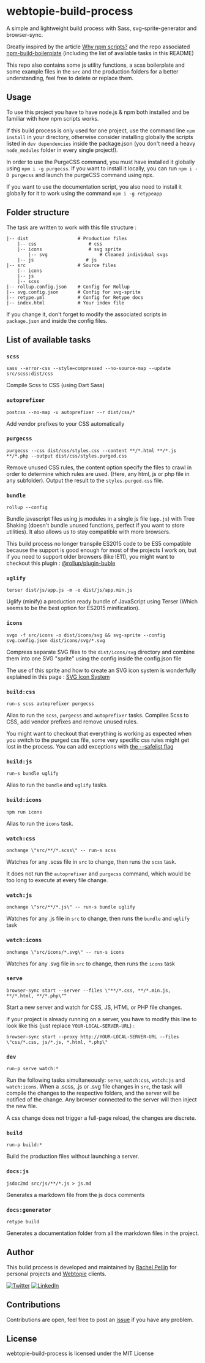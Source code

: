 # webtopie-build-process
A simple and lightweight build process with Sass, svg-sprite-generator and browser-sync.

Greatly inspired by the article [Why npm scripts?](https://css-tricks.com/why-npm-scripts/) and the repo associated [npm-build-boilerplate](https://github.com/damonbauer/npm-build-boilerplate) (including the list of available tasks in this README)

This repo also contains some js utility functions, a scss boilerplate and some example files in the `src` and the production folders for a better understanding, feel free to delete or replace them.

## Usage
To use this project you have to have node.js & npm both installed and be familiar with how npm scripts works.

If this build process is only used for one project, use the command line `npm install` in your directory, otherwise consider installing globally the scripts listed in `dev dependencies` inside the package.json (you don't need a heavy `node_modules` folder in every single project!).

In order to use the PurgeCSS command, you must have installed it globally using `npm i -g purgecss`. If you want to install it locally, you can run `npm i -D purgecss` and launch the purgeCSS command using npx.

If you want to use the documentation script, you also need to install it globally for it to work using the command `npm i -g retypeapp`

## Folder structure
The task are written to work with this file structure :

```
|-- dist                  # Production files
    |-- css                   # css
    |-- icons                 # svg sprite
        |-- svg                   # Cleaned individual svgs
    |-- js                   # js
|-- src                   # Source files
    |-- icons
    |-- js
    |-- scss
|-- rollup.config.json    # Config for Rollup
|-- svg.config.json       # Config for svg-sprite
|-- retype.yml            # Config for Retype docs
|-- index.html            # Your index file
```

If you change it, don't forget to modify the associated scripts in `package.json` and inside the config files.

## List of available tasks
### `scss`
  `sass --error-css --style=compressed --no-source-map --update src/scss:dist/css`

  Compile Scss to CSS (using Dart Sass)

### `autoprefixer`
  `postcss --no-map -u autoprefixer --r dist/css/*`

  Add vendor prefixes to your CSS automatically

### `purgecss`
  `purgecss --css dist/css/styles.css --content **/*.html **/*.js **/*.php --output dist/css/styles.purged.css`

  Remove unused CSS rules, the content option specify the files to crawl in order to determine which rules are used. (Here, any html, js or php file in any subfolder).
  Output the result to the `styles.purged.css` file.



### `bundle`
  `rollup --config`

  Bundle javascript files using js modules in a single js file (`app.js`) with Tree Shaking (doesn't bundle unused functions, perfect if you want to store utilities). It also allows us to stay compatible with more browsers.

  This build process no longer transpile ES2015 code to be ES5 compatible because the support is good enough for most of the projects I work on, but if you need to support older browsers  (like IE11), you might want to checkout this plugin : [@rollup/plugin-buble](https://github.com/rollup/plugins/tree/master/packages/buble)


### `uglify`
  `terser dist/js/app.js -m -o dist/js/app.min.js`

  Uglify (minify) a production ready bundle of JavaScript using Terser (Which seems to be the best option for ES2015 minification).  

### `icons`
  `svgo -f src/icons -o dist/icons/svg && svg-sprite --config svg.config.json dist/icons/svg/*.svg`

  Compress separate SVG files to the `dist/icons/svg` directory and combine them into one SVG "sprite" using the config inside the config.json file
  
  The use of this sprite and how to create an SVG icon system is wonderfully explained in this page : [SVG Icon System](https://mcraiganthony.github.io/svg-icons/)

### `build:css`
  `run-s scss autoprefixer purgecss`

  Alias to run the `scss`, `purgecss` and `autoprefixer` tasks. Compiles Scss to CSS, add vendor prefixes and remove unused rules.
  
  You might want to checkout that everything is working as expected when you switch to the purged css file, some very specific css rules might get lost in the process. You can add exceptions with [the --safelist flag](https://purgecss.com/CLI.html#safelist)

### `build:js`
  `run-s bundle uglify`

  Alias to run the `bundle` and `uglify` tasks.

### `build:icons`
  `npm run icons`

  Alias to run the `icons` task.

### `watch:css`
  `onchange \"src/**/*.scss\" -- run-s scss`

  Watches for any .scss file in `src` to change, then runs the `scss` task.
  
  It does not run the `autoprefixer` and `purgecss` command, which would be too long to execute at every file change.

### `watch:js`
  `onchange \"src/**/*.js\" -- run-s bundle uglify`

  Watches for any .js file in `src` to change, then runs the `bundle` and `uglify` task

### `watch:icons`
  `onchange \"src/icons/*.svg\" -- run-s icons`

  Watches for any .svg file in `src` to change, then runs the `icons` task
  
### `serve`
  `browser-sync start --server --files \"**/*.css, **/*.min.js, **/*.html, **/*.php\""`

  Start a new server and watch for CSS, JS, HTML or PHP file changes.

  if your project is already running on a server, you have to modify this line to look like this (just replace `YOUR-LOCAL-SERVER-URL`) :
  
  `browser-sync start --proxy http://YOUR-LOCAL-SERVER-URL --files \"css/*.css, js/*.js, *.html, *.php\"`

### `dev`
  `run-p serve watch:*`

  Run the following tasks simultaneously: `serve`, `watch:css`, `watch:js` and `watch:icons`. When a .scss, .js or .svg file changes in `src`, the task will compile the changes to the respective folders, and the server will be notified of the change. Any browser connected to the server will then inject the new file.
  
  A css change does not trigger a full-page reload, the changes are discrete.

### `build`
  `run-p build:*`

  Build the production files without launching a server.

### `docs:js`
  `jsdoc2md src/js/**/*.js > js.md`

  Generates a markdown file from the js docs comments

### `docs:generator`
  `retype build`

  Generates a documentation folder from all the markdown files in the project.

## Author
This build process is developed and maintained by [Rachel Pellin](https://prachel.fr/) for personal projects and [Webtopie](https://webtopie.fr/) clients.

[![Twitter](https://img.shields.io/badge/Twitter-4A4A4A?style=flat-square&logo=twitter)](https://twitter.com/r_a_chl)  [![LinkedIn](https://img.shields.io/badge/LinkedIn-4A4A4A?style=flat-square&logo=linkedin)](https://www.linkedin.com/in/rachel-pellin/)

## Contributions
Contributions are open, feel free to post an [issue](https://github.com/rachelwe/webtopie-build-process/issues) if you have any problem.

## License
webtopie-build-process is licensed under the MIT License
